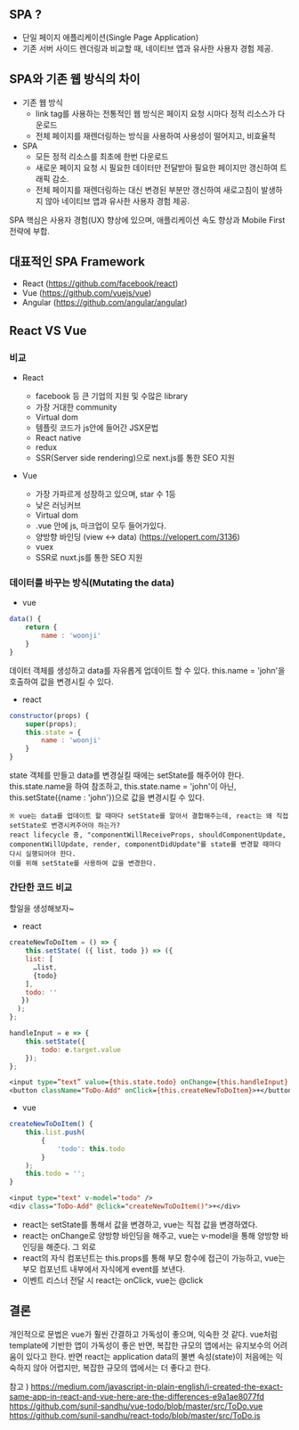 ## SPA ?
- 단일 페이지 애플리케이션(Single Page Application)
- 기존 서버 사이드 렌더링과 비교할 때, 네이티브 앱과 유사한 사용자 경험 제공.

## SPA와 기존 웹 방식의 차이
- 기존 웹 방식
    - link tag를 사용하는 전통적인 웹 방식은 페이지 요청 시마다 정적 리소스가 다운로드
    - 전체 페이지를 재렌더링하는 방식을 사용하여 사용성이 떨어지고, 비효율적
- SPA
    - 모든 정적 리소스를 최초에 한번 다운로드
    - 새로운 페이지 요청 시 필요한 데이터만 전달받아 필요한 페이지만 갱신하여 트래픽 감소.
    - 전체 페이지를 재렌더링하는 대신 변경된 부분만 갱신하여 새로고침이 발생하지 않아 네이티브 앱과 유사한 사용자 경험 제공.

SPA 핵심은 사용자 경험(UX) 향상에 있으며, 애플리케이션 속도 향상과 Mobile First 전략에 부합.

## 대표적인 SPA Framework
- React (https://github.com/facebook/react)
- Vue (https://github.com/vuejs/vue)
- Angular (https://github.com/angular/angular)

## React VS Vue
### 비교
- React
    - facebook 등 큰 기업의 지원 및 수많은 library
    - 가장 거대한 community
    - Virtual dom
    - 템플릿 코드가 js안에 들어간 JSX문법
    - React native
    - redux
    - SSR(Server side rendering)으로 next.js를 통한 SEO 지원

- Vue
    - 가장 가파르게 성장하고 있으며, star 수 1등
    - 낮은 러닝커브
    - Virtual dom
    - .vue 안에 js, 마크업이 모두 들어가있다.
    - 양방향 바인딩 (view <-> data) (https://velopert.com/3136)
    - vuex
    - SSR로 nuxt.js를 통한 SEO 지원

### 데이터를 바꾸는 방식(Mutating the data)
- vue
```javascript
data() {
    return {
        name : 'woonji'
    }
}
```
데이터 객체를 생성하고 data를 자유롭게 업데이트 할 수 있다.
this.name = 'john'을 호출하여 값을 변경시킬 수 있다.  
- react
``` javascript
constructor(props) {
    super(props);
    this.state = {
        name : 'woonji'
    }
}
```
state 객체를 만들고 data를 변경실킬 때에는 setState를 해주어야 한다.  
this.state.name을 하여 참조하고, this.state.name = 'john'이 아닌, this.setState({name : 'john'})으로 값을 변경시킬 수 있다.  

```
※ vue는 data를 업데이트 할 때마다 setState를 알아서 결합해주는데, react는 왜 직접 setState로 변경시켜주어야 하는가?
react lifecycle 중, "componentWillReceiveProps, shouldComponentUpdate, componentWillUpdate, render, componentDidUpdate"를 state를 변경할 때마다 다시 실행되어야 한다.  
이를 위해 setState를 사용하여 값을 변경한다.
```

### 간단한 코드 비교
할일을 생성해보자~
- react
```javascript
createNewToDoItem = () => {
    this.setState( ({ list, todo }) => ({
    list: [
      …list,
      {todo}
    ],
    todo: ''
   })
  );
};

handleInput = e => {
    this.setState({
        todo: e.target.value
    });
};
```

```jsp
<input type=”text” value={this.state.todo} onChange={this.handleInput} />
<button className="ToDo-Add" onClick={this.createNewToDoItem}>+</button>
```

- vue
```javascript
createNewToDoItem() {
    this.list.push(
        {
            'todo': this.todo
        }
    );
    this.todo = '';
}
```

```jsp
<input type="text" v-model="todo" />
<div class="ToDo-Add" @click="createNewToDoItem()">+</div>
```

- react는 setState를 통해서 값을 변경하고, vue는 직접 값을 변경하였다.
- react는 onChange로 양방향 바인딩을 해주고, vue는 v-model을 통해 양방향 바인딩을 해준다.
그 외로
- react의 자식 컴포넌트는 this.props를 통해 부모 함수에 접근이 가능하고, vue는 부모 컴포넌트 내부에서 자식에게 event를 보낸다.
- 이벤트 리스너 전달 시 react는 onClick, vue는 @click

## 결론
개인적으로 문법은 vue가 훨씬 간결하고 가독성이 좋으며, 익숙한 것 같다.
vue처럼 template에 기반한 앱이 가독성이 좋은 반면, 복잡한 규모의 앱에서는 유지보수의 어려움이 있다고 한다.
반면 react는 application data의 불변 속성(state)이 처음에는 익숙하지 않아 어렵지만, 복잡한 규모의 앱에서는 더 좋다고 한다.


참고 )
https://medium.com/javascript-in-plain-english/i-created-the-exact-same-app-in-react-and-vue-here-are-the-differences-e9a1ae8077fd
https://github.com/sunil-sandhu/vue-todo/blob/master/src/ToDo.vue
https://github.com/sunil-sandhu/react-todo/blob/master/src/ToDo.js